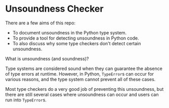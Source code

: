 # Unsoundness Checker

There are a few aims of this repo:
- To document unsoundness in the Python type system.
- To provide a tool for detecting unsoundness in Python code.
- To also discuss why some type checkers don't detect certain unsoundness.

What is unsoundness (and soundness)?

Type systems are considered sound when they can guarantee the absence of type errors at runtime.
However, in Python, `TypeError`s can occur for various reasons, and the type system cannot prevent all of these cases.

Most type checkers do a very good job of preventing this unsoundness, but there are still several cases where unsoundness
can occur and users can run into `TypeError`s.
